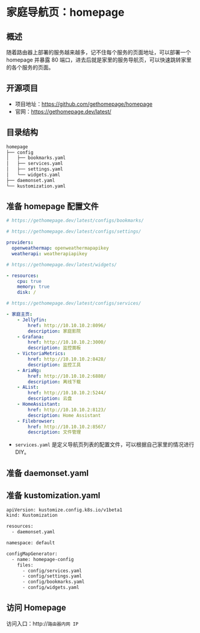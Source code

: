 # 家庭导航页：homepage

## 概述

随着路由器上部署的服务越来越多，记不住每个服务的页面地址，可以部署一个 homepage 并暴露 80 端口，进去后就是家里的服务导航页，可以快速跳转家里的各个服务的页面。

## 开源项目

* 项目地址：https://github.com/gethomepage/homepage
* 官网：https://gethomepage.dev/latest/

## 目录结构

```txt
homepage
├── config
│   ├── bookmarks.yaml
│   ├── services.yaml
│   ├── settings.yaml
│   └── widgets.yaml
├── daemonset.yaml
└── kustomization.yaml
```

## 准备 homepage 配置文件

```yaml title="config/bookmarks.yaml"
# https://gethomepage.dev/latest/configs/bookmarks/
```

```yaml title="config/settings.yaml"
# https://gethomepage.dev/latest/configs/settings/

providers:
  openweathermap: openweathermapapikey
  weatherapi: weatherapiapikey
```

```yaml title="config/widgets.yaml"
# https://gethomepage.dev/latest/widgets/

- resources:
    cpu: true
    memory: true
    disk: /
```

```yaml title="config/services.yaml"
# https://gethomepage.dev/latest/configs/services/

- 家庭主页:
    - Jellyfin:
        href: http://10.10.10.2:8096/
        description: 家庭影院
    - Grafana:
        href: http://10.10.10.2:3000/
        description: 监控面板
    - VictoriaMetrics:
        href: http://10.10.10.2:8428/
        description: 监控工具
    - AriaNg:
        href: http://10.10.10.2:6880/
        description: 离线下载
    - AList:
        href: http://10.10.10.2:5244/
        description: 云盘
    - HomeAssistant:
        href: http://10.10.10.2:8123/
        description: Home Assistant
    - Filebrowser:
        href: http://10.10.10.2:8567/
        description: 文件管理
```

* `services.yaml` 是定义导航页列表的配置文件，可以根据自己家里的情况进行 DIY。

## 准备 daemonset.yaml

<FileBlock showLineNumbers title="daemonset.yaml" file="home-network/homepage.yaml" />

## 准备 kustomization.yaml

```txt
apiVersion: kustomize.config.k8s.io/v1beta1
kind: Kustomization

resources:
  - daemonset.yaml

namespace: default

configMapGenerator:
  - name: homepage-config
    files:
      - config/services.yaml
      - config/settings.yaml
      - config/bookmarks.yaml
      - config/widgets.yaml
```

## 访问 Homepage

访问入口：http://`路由器内网 IP`
